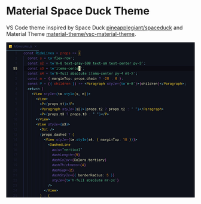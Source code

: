 # Material Space Duck Theme

VS Code theme inspired by Space Duck  [pineapplegiant/spaceduck](https://github.com/pineapplegiant/spaceduck) and Material Theme [material-theme/vsc-material-theme](https://github.com/material-theme/vsc-material-theme).

![image](img1.jpg)